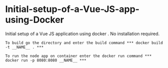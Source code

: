 # Initial-setup-of-a-Vue-JS-app-using-Docker
Initial setup of a Vue JS application using docker . No installation required. 
```.
To build go the directory and enter the build command *** docker build -t __NAME__ . ***

To run the node app on container enter the docker run command *** docker run -p 8080:8080 __NAME__ ***
